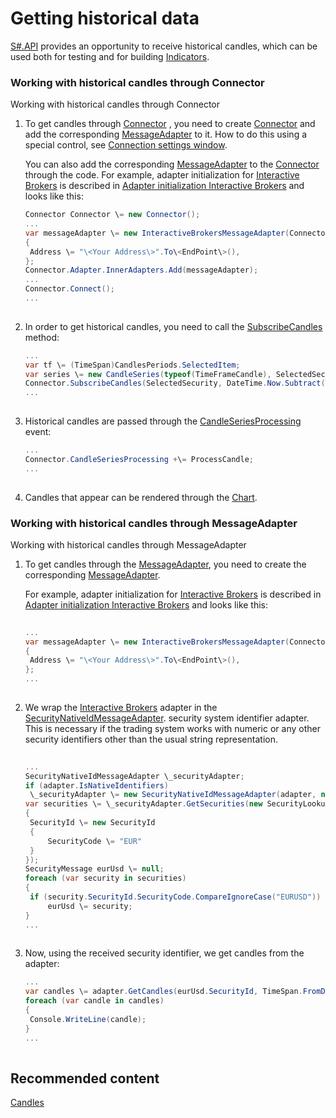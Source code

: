 # Getting historical data

[S\#.API](StockSharpAbout.md) provides an opportunity to receive historical candles, which can be used both for testing and for building [Indicators](Indicators.md). 

### Working with historical candles through Connector

Working with historical candles through Connector

1. To get candles through [Connector](../api/StockSharp.Algo.Connector.html) , you need to create [Connector](../api/StockSharp.Algo.Connector.html) and add the corresponding [MessageAdapter](../api/StockSharp.Messages.MessageAdapter.html) to it. How to do this using a special control, see [Connection settings window](API_UI_ConnectorWindow.md).

   You can also add the corresponding [MessageAdapter](../api/StockSharp.Messages.MessageAdapter.html) to the [Connector](../api/StockSharp.Algo.Connector.html) through the code. For example, adapter initialization for [Interactive Brokers](IB.md) is described in [Adapter initialization Interactive Brokers](IBSample.md) and looks like this:

   ```cs
   Connector Connector \= new Connector();				
   ...				
   var messageAdapter \= new InteractiveBrokersMessageAdapter(Connector.TransactionIdGenerator)
   {
   	Address \= "\<Your Address\>".To\<EndPoint\>(),
   };
   Connector.Adapter.InnerAdapters.Add(messageAdapter);
   ...	
   Connector.Connect();
   ...
   							
   ```
2. In order to get historical candles, you need to call the [SubscribeCandles](../api/StockSharp.Algo.Connector.SubscribeCandles.html) method: 

   ```cs
   ...
   var tf \= (TimeSpan)CandlesPeriods.SelectedItem;
   var series \= new CandleSeries(typeof(TimeFrameCandle), SelectedSecurity, tf);
   Connector.SubscribeCandles(SelectedSecurity, DateTime.Now.Subtract(TimeSpan.FromTicks(tf.Ticks \* 100)), DateTime.Now);
   ...
   			
   ```
3. Historical candles are passed through the [CandleSeriesProcessing](../api/StockSharp.Algo.Connector.CandleSeriesProcessing.html) event: 

   ```cs
   ...
   Connector.CandleSeriesProcessing +\= ProcessCandle;
   ...
   			
   ```
4. Candles that appear can be rendered through the [Chart](CandlesUI.md).

### Working with historical candles through MessageAdapter

Working with historical candles through MessageAdapter

1. To get candles through the [MessageAdapter](../api/StockSharp.Messages.MessageAdapter.html), you need to create the corresponding [MessageAdapter](../api/StockSharp.Messages.MessageAdapter.html).

   For example, adapter initialization for [Interactive Brokers](IB.md) is described in [Adapter initialization Interactive Brokers](IBSample.md) and looks like this:

   ```cs
   		
   ...         
   var messageAdapter \= new InteractiveBrokersMessageAdapter(Connector.TransactionIdGenerator)
   {
   	Address \= "\<Your Address\>".To\<EndPoint\>(),
   };
   ...
   							
   ```
2. We wrap the [Interactive Brokers](IB.md) adapter in the [SecurityNativeIdMessageAdapter](../api/StockSharp.Algo.SecurityNativeIdMessageAdapter.html). security system identifier adapter. This is necessary if the trading system works with numeric or any other security identifiers other than the usual string representation.

   ```cs
   	
   ...
   SecurityNativeIdMessageAdapter \_securityAdapter;
   if (adapter.IsNativeIdentifiers)
   	\_securityAdapter \= new SecurityNativeIdMessageAdapter(adapter, new InMemoryNativeIdStorage());
   var securities \= \_securityAdapter.GetSecurities(new SecurityLookupMessage
   {
   	SecurityId \= new SecurityId
   	{
   		SecurityCode \= "EUR"
   	}
   });
   SecurityMessage eurUsd \= null;
   foreach (var security in securities)
   {
   	if (security.SecurityId.SecurityCode.CompareIgnoreCase("EURUSD"))
   		eurUsd \= security;
   }
   ...
   							
   ```
3. Now, using the received security identifier, we get candles from the adapter: 

   ```cs
   ...
   var candles \= adapter.GetCandles(eurUsd.SecurityId, TimeSpan.FromDays(1), DateTimeOffset.Now.AddDays(\-100), DateTimeOffset.Now);
   foreach (var candle in candles)
   {
   	Console.WriteLine(candle);
   }
   ...
   			
   ```

## Recommended content

[Candles](Candles.md)
